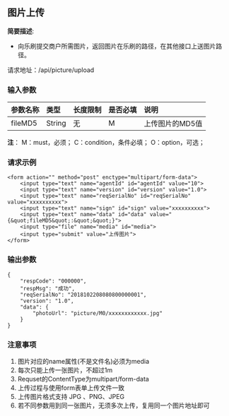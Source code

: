 ##  图片上传 ##

**简要描述**:

- 向乐刷提交商户所需图片，返回图片在乐刷的路径，在其他接口上送图片路径。

请求地址：/api/picture/upload
###  输入参数 ###
|参数名称|类型|长度限制|是否必填|说明|
|:---|:---|:---|:---|:---|
|fileMD5|String|无|M|上传图片的MD5值|

**注**：
M：must，必须；
C：condition，条件必填；
O：option，可选；

###  请求示例 ###
```
<form action="" method="post" enctype="multipart/form-data">
	<input type="text" name="agentId" id="agentId" value="10">
    <input type="text" name="version" id="version" value="1.0">
    <input type="text" name="reqSerialNo" id="reqSerialNo" value="xxxxxxxxxx">
    <input type="text" name="sign" id="sign" value="xxxxxxxxxx">
    <input type="text" name="data" id="data" value="{&quot;fileMD5&quot;:&quot;&quot;}">
    <input type="file" name="media" id="media">
    <input type="submit" value="上传图片">
</form>

```
###  输出参数 ###
```
{
	"respCode": "000000",
	"respMsg": "成功",
	"reqSerialNo": "2018102208080800000001",
	"version": "1.0",
	"data": {
		"photoUrl": "picture/M0/xxxxxxxxxxxx.jpg"
	}
}
```
###  注意事项 ###
1. 图片对应的name属性(不是文件名)必须为media
2. 每次只能上传一张图片，不超过1m
3. Requset的ContentType为multipart/form-data
4. 上传过程与使用form表单上传文件一致
5. 上传图片格式支持 JPG 、PNG、JPEG
6. 若不同参数用到同一张图片，无须多次上传，复用同一个图片地址即可
